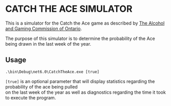 # CATCH THE ACE SIMULATOR

This is a simulator for the Catch the Ace game as described by [The Alcohol and Gaming Commission of Ontario](https://www.agco.ca/lottery-and-gaming/catch-ace-faqs).

The purpose of this simulator is to determine the probability of the Ace being drawn in the last week of the year.

## Usage
```.\bin\Debug\net6.0\CatchTheAce.exe [true]```

```[true]``` is an optional parameter that will display statistics regarding the probability of the ace being pulled \
on the last week of the year as well as diagnostics regarding the time it took to execute the program.